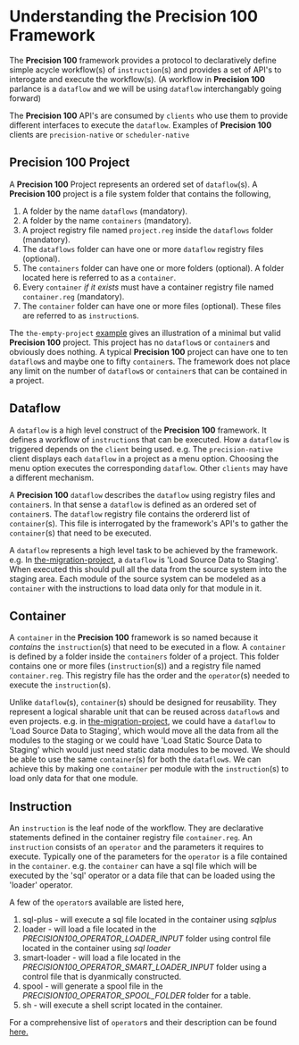 # Understanding the Precision 100 Framework

The **Precision 100** framework provides a protocol to declaratively define simple acycle workflow(s) of `instruction`(s) and provides a set of API's to interogate and execute the workflow(s). (A workflow in **Precision 100** parlance is a `dataflow` and we will be using `dataflow` interchangably going forward)

The **Precision 100** API's are consumed by `clients` who use them to provide different interfaces to execute the `dataflow`. Examples of **Precision 100** clients are `precision-native` or `scheduler-native`

## **Precision 100** Project
A **Precision 100** Project represents an ordered set of `dataflow`(s). A **Precision 100** project is a file system folder that contains the following,
1. A folder by the name `dataflows` (mandatory). 
2. A folder by the name `containers` (mandatory).
3. A project registry file named `project.reg` inside the `dataflows` folder (mandatory).
4. The `dataflows` folder can have one or more `dataflow` registry files (optional).
5. The `containers` folder can have one or more folders (optional). A folder located here is referred to as a `container`.
6. Every `container` *if it exists* must have a container registry file named `container.reg` (mandatory).
7. The `container` folder can have one or more files (optional). These files are referred to as `instruction`s.


The `the-empty-project` [example](./the-empty-project.md) gives an illustration of a minimal but valid **Precision 100** project. This project has no `dataflow`s or `container`s and obviously does nothing. A typical **Precision 100** project can have one to ten `dataflow`s and maybe one to fifty `container`s. The framework does not place any limit on the number of `dataflow`s or `container`s that can be contained in a project.

## Dataflow
A `dataflow` is a high level construct of the **Precision 100** framework. It defines a workflow of `instruction`s that can be executed. How a `dataflow` is triggered depends on the `client` being used. e.g. The `precision-native` client displays each `dataflow` in a project as a menu option. Choosing the menu option executes the corresponding `dataflow`. Other `clients` may have a different mechanism. 

A **Precision 100** `dataflow` describes the `dataflow` using registry files and `container`s. In that sense a `dataflow` is defined as an ordered set of `container`s. The `dataflow` registry file contains the ordererd list of `container`(s). This file is interrogated by the framework's API's to gather the `container`(s) that need to be executed.

A `dataflow` represents a high level task to be achieved by the framework. e.g. In [the-migration-project](./the-migration-project.md), a `dataflow` is 'Load Source Data to Staging'. When executed this should pull all the data from the source system into the staging area. Each module of the source system can be modeled as a `container` with the instructions to load data only for that module in it.

## Container
A `container` in the **Precision 100** framework is so named because it *contains* the `instruction`(s) that need to be executed in a flow. A `container` is defined by a folder inside the `containers` folder of a project. This folder contains one or more files (`instruction`(s)) and a registry file named `container.reg`. This registry file has the order and the `operator`(s) needed to execute the `instruction`(s).

Unlike `dataflow`(s), `container`(s) should be designed for reusability. They represent a logical sharable unit that can be reused across `dataflow`s and even projects. e.g. in [the-migration-project](./the-migration-project.md), we could have a `dataflow` to 'Load Source Data to Staging', which would move all the data from all the modules to the staging or we could have 'Load Static Source Data to Staging' which would just need static data modules to be moved. We should be able to use the same `container`(s) for both the `dataflow`s. We can achieve this by making one `container` per module with the `instruction`(s) to load only data for that one module.

## Instruction
An `instruction` is the leaf node of the workflow. They are declarative statements defined in the container registry file `container.reg`. An `instruction` consists of an `operator` and the parameters it requires to execute. Typically one of the parameters for the `operator` is a file contained in the `container`. e.g. the `container` can have a sql file which will be executed by the 'sql' operator or a data file that can be loaded using the 'loader' operator.

A few of the `operator`s available are listed here,
1. sql-plus - will execute a sql file located in the container using *sqlplus*
2. loader - will load a file located in the *PRECISION100_OPERATOR_LOADER_INPUT* folder using control file located in the container using *sql loader*
3. smart-loader - will load a file located in the *PRECISION100_OPERATOR_SMART_LOADER_INPUT* folder using a control file that is dyanmically constructed.
4. spool - will generate a spool file in the *PRECISION100_OPERATOR_SPOOL_FOLDER* folder for a table.
5. sh - will execute a shell script located in the container.

For a comprehensive list of `operator`s and their description can be found [here.](./operators.md)
